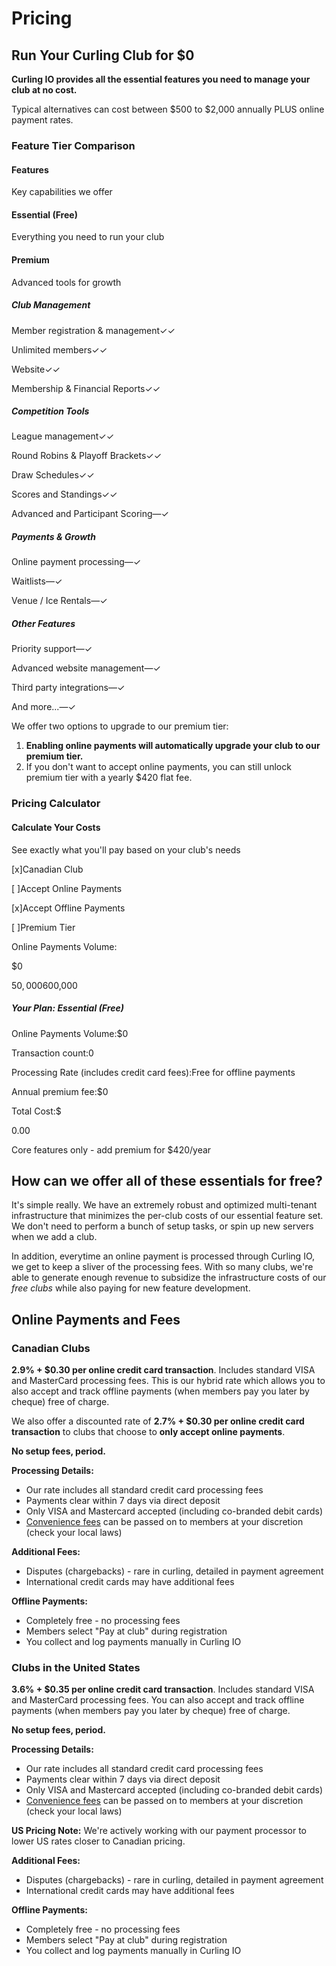 # Pricing

## Run Your Curling Club for $0[​](#run-your-curling-club-for-0 "Direct link to Run Your Curling Club for $0")

**Curling IO provides all the essential features you need to manage your club at no cost.**

Typical alternatives can cost between $500 to $2,000 annually PLUS online payment rates.

### Feature Tier Comparison[​](#feature-tier-comparison "Direct link to Feature Tier Comparison")

#### Features

Key capabilities we offer

#### Essential (Free)

Everything you need to run your club

#### Premium

Advanced tools for growth

##### Club Management

Member registration & management✓✓

Unlimited members✓✓

Website✓✓

Membership & Financial Reports✓✓

##### Competition Tools

League management✓✓

Round Robins & Playoff Brackets✓✓

Draw Schedules✓✓

Scores and Standings✓✓

Advanced and Participant Scoring—✓

##### Payments & Growth

Online payment processing—✓

Waitlists—✓

Venue / Ice Rentals—✓

##### Other Features

Priority support—✓

Advanced website management—✓

Third party integrations—✓

And more...—✓

We offer two options to upgrade to our premium tier:

1. **Enabling online payments will automatically upgrade your club to our premium tier.**
2. If you don't want to accept online payments, you can still unlock premium tier with a yearly $420 flat fee.

### Pricing Calculator[​](#pricing-calculator "Direct link to Pricing Calculator")

<!-- -->

#### Calculate Your Costs

See exactly what you'll pay based on your club's needs

\[x]Canadian Club

\[ ]Accept Online Payments

\[x]Accept Offline Payments

\[ ]Premium Tier

Online Payments Volume:

<!-- -->

$0

$50,000$600,000

##### Your Plan: Essential (Free)

Online Payments Volume:$0

Transaction count:0

Processing Rate (includes credit card fees):Free for offline payments

Annual premium fee:$0

Total Cost:$

<!-- -->

0.00

Core features only - add premium for $420/year

## How can we offer all of these essentials for free?[​](#how-can-we-offer-all-of-these-essentials-for-free "Direct link to How can we offer all of these essentials for free?")

It's simple really. We have an extremely robust and optimized multi-tenant infrastructure that minimizes the per-club costs of our essential feature set. We don't need to perform a bunch of setup tasks, or spin up new servers when we add a club.

In addition, everytime an online payment is processed through Curling IO, we get to keep a sliver of the processing fees. With so many clubs, we're able to generate enough revenue to subsidize the infrastructure costs of our *free clubs* while also paying for new feature development.

## Online Payments and Fees[​](#online-payments-and-fees "Direct link to Online Payments and Fees")

### Canadian Clubs[​](#canadian-clubs "Direct link to Canadian Clubs")

**2.9% + $0.30 per online credit card transaction**. Includes standard VISA and MasterCard processing fees. This is our hybrid rate which allows you to also accept and track offline payments (when members pay you later by cheque) free of charge.

We also offer a discounted rate of **2.7% + $0.30 per online credit card transaction** to clubs that choose to **only accept online payments**.

**No setup fees, period.**

**Processing Details:**

* Our rate includes all standard credit card processing fees
* Payments clear within 7 days via direct deposit
* Only VISA and Mastercard accepted (including co-branded debit cards)
* [Convenience fees](/docs/club-management/settings.md#convenience-fee--surcharge) can be passed on to members at your discretion (check your local laws)

**Additional Fees:**

* Disputes (chargebacks) - rare in curling, detailed in payment agreement
* International credit cards may have additional fees

**Offline Payments:**

* Completely free - no processing fees
* Members select "Pay at club" during registration
* You collect and log payments manually in Curling IO

### Clubs in the United States[​](#clubs-in-the-united-states "Direct link to Clubs in the United States")

**3.6% + $0.35 per online credit card transaction**. Includes standard VISA and MasterCard processing fees. You can also accept and track offline payments (when members pay you later by cheque) free of charge.

**No setup fees, period.**

**Processing Details:**

* Our rate includes all standard credit card processing fees
* Payments clear within 7 days via direct deposit
* Only VISA and Mastercard accepted (including co-branded debit cards)
* [Convenience fees](/docs/club-management/settings.md#convenience-fee--surcharge) can be passed on to members at your discretion (check your local laws)

**US Pricing Note:** We're actively working with our payment processor to lower US rates closer to Canadian pricing.

**Additional Fees:**

* Disputes (chargebacks) - rare in curling, detailed in payment agreement
* International credit cards may have additional fees

**Offline Payments:**

* Completely free - no processing fees
* Members select "Pay at club" during registration
* You collect and log payments manually in Curling IO
